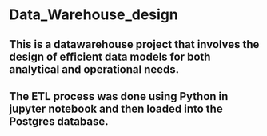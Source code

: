 # Data_Warehouse_design
## This is a datawarehouse project that involves the design of efficient data models for both analytical and operational needs.
## The ETL process was done using Python in jupyter notebook and then loaded into the Postgres database. 
